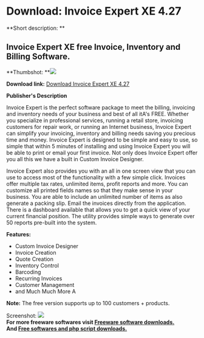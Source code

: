 # Download: Invoice Expert XE 4.27

**Short description: **

## Invoice Expert XE free Invoice, Inventory and Billing Software.

  
**Thumbshot: **![](http://www.freewarefiles.com/screenshot/invoiceexpert_md.jpg)   
  
**Download link:** [Download Invoice Expert XE 4.27](http://freesoftwares.boysofts.com/Invoice-Expert-XE_program_69450.html)  
  

**Publisher's Description**  
  

Invoice Expert is the perfect software package to meet the billing, invoicing
and inventory needs of your business and best of all itA's FREE. Whether you
specialize in professional services, running a retail store, invoicing
customers for repair work, or running an Internet business, Invoice Expert can
simplify your invoicing, inventory and billing needs saving you precious time
and money. Invoice Expert is designed to be simple and easy to use, so simple
that within 5 minutes of installing and using Invoice Expert you will be able
to print or email your first invoice. Not only does Invoice Expert offer you
all this we have a built in Custom Invoice Designer.

Invoice Expert also provides you with an all in one screen view that you can
use to access most of the functionality with a few simple click. Invoices
offer multiple tax rates, unlimited items, profit reports and more. You can
customize all printed fields names so that they make sense in your business.
You are able to include an unlimited number of items as also generate a
packing slip. Email the invoices directly from the application. There is a
dashboard available that allows you to get a quick view of your current
financial position. The utility provides simple ways to generate over 50
reports pre-built into the system.

**Features:**

  * Custom Invoice Designer 
  * Invoice Creation 
  * Quote Creation 
  * Inventory Control 
  * Barcoding 
  * Recurring Invoices 
  * Customer Management 
  * and Much Much More A 

**Note:** The free version supports up to 100 customers + products.

  
  
Screenshot: ![](http://www.freewarefiles.com/screenshot/invoiceexpert.jpg)  
**For more freeware softwares visit [Freeware software downloads.](http://freesoftwares.boysofts.com/)**   
**And [Free softwares and php script downloads.](http://www.boysofts.com/)**

